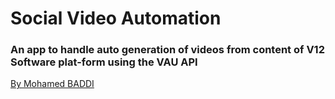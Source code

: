 # Social Video Automation
### An app to handle auto generation of videos from content of V12 Software plat-form using the VAU API
[By Mohamed BADDI](https://github.com/5baddi)